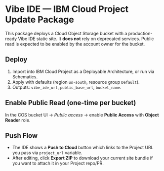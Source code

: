 # Vibe IDE — IBM Cloud Project Update Package

This package deploys a Cloud Object Storage bucket with a production-ready Vibe IDE static site.
It **does not** rely on deprecated services. Public read is expected to be enabled by the account owner for the bucket.

## Deploy
1. Import into IBM Cloud Project as a Deployable Architecture, or run via Schematics.
2. Apply with defaults (region `us-south`, resource group `Default`).
3. Outputs: `vibe_ide_url`, `public_base_url`, `bucket_name`.

## Enable Public Read (one-time per bucket)
In the COS bucket UI → *Public access* → enable **Public Access** with **Object Reader** role.

## Push Flow
- The IDE shows a **Push to Cloud** button which links to the Project URL you pass via `project_url` variable.
- After editing, click **Export ZIP** to download your current site bundle if you want to attach it in your Project repo/PR.